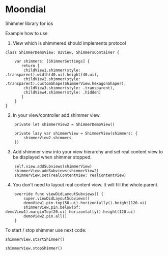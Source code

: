 # Moondial
Shimmer library for ios

Example how to use

1. View which is shimmered should implements protocol 

```
class ShimmerDemoView: UIView, ShimmersContainer {

    var shimmers: [ShimmerSettings] {
       return [
        childView1.shimmer(style: .transparent).width(40.ui).height(40.ui),
        childView2.shimmer(style: .transparent).customShape(ShimmerView.hexagonShaper),
        childView3.shimmer(style: .transparent),
        childView4.shimmer(style: .hidden)
       ]
    }
}
```

2. In your view/controller add shimmer view

```
    private let shimmerView2 = ShimmerDemoView()

    private lazy var shimmerView = ShimmerView(shimmers: {
        shimmerView2.shimmers
    })
```

3. Add shimmer view into your view hierarchy and set real content view to be displayed when shimmer stopped.

```
    self.view.addSubviews(shimmerView)
    shimmerView.addSubviews(shimmerView2)
    shimmerView.set(realContentView: realContentView)
```

4. You don't need to layout real content view. It will fill the whole parent.

```
    override func viewDidLayoutSubviews() {
        super.viewDidLayoutSubviews()
        demoView1.pin.top(50.ui).horizontally().height(120.ui)
        shimmerView.pin.below(of: demoView1).marginTop(20.ui).horizontally().height(120.ui)
        demoView2.pin.all()
    }
```

To start / stop shimmer use next code:

```
shimmerView.startShimmer()

shimmerView.stopShimmer()
```